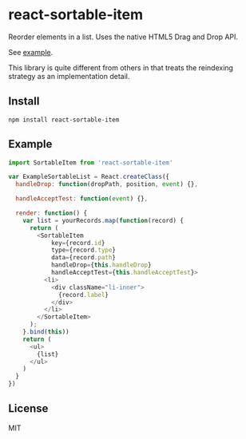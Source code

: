 # react-sortable-item

Reorder elements in a list. Uses the native HTML5 Drag and Drop API.

See [example](http://aaronshaf.github.io/react-sortable-item/).

This library is quite different from others in that treats the reindexing strategy as an implementation detail.

## Install

```base
npm install react-sortable-item
```

## Example

```javascript
import SortableItem from 'react-sortable-item'

var ExampleSortableList = React.createClass({
  handleDrop: function(dropPath, position, event) {},

  handleAcceptTest: function(event) {},

  render: function() {
    var list = yourRecords.map(function(record) {
      return (
        <SortableItem
            key={record.id}
            type={record.type}
            data={record.path}
            handleDrop={this.handleDrop}
            handleAcceptTest={this.handleAcceptTest}>
          <li>
            <div className="li-inner">
              {record.label}
            </div>
          </li>
        </SortableItem>
      );
    }.bind(this))
    return (
      <ul>
        {list}
      </ul>
    )
  }
})
```

## License

MIT
